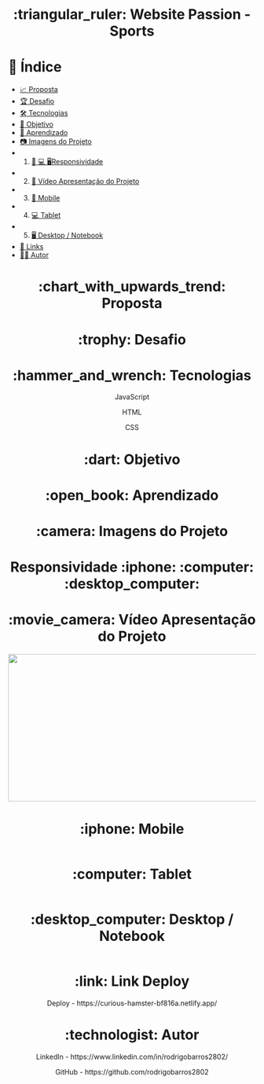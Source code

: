 <h1 align="center">:triangular_ruler: Website Passion - Sports</h1>

# :memo: Índice
* [:chart_with_upwards_trend: Proposta]()
* [:trophy: Desafio]()
* [:hammer_and_wrench: Tecnologias]()
* [:dart: Objetivo]()
* [:open_book: Aprendizado]()
* [:camera: Imagens do Projeto]()
* 1. [:iphone: :computer: :desktop_computer:Responsividade]()
* 2. [:movie_camera: Vídeo Apresentação do Projeto]()
* 3. [:iphone: Mobile]()
* 4. [:computer: Tablet]()
* 5. [:desktop_computer: Desktop / Notebook]()
* [:link: Links]()
* [:technologist: Autor]()

<h1 align="center">:chart_with_upwards_trend: Proposta</h1>
<p align="center"></p>

<h1 align="center">:trophy: Desafio</h1>
<p align="center"></p>

<h1 align="center">:hammer_and_wrench: Tecnologias</h1>
<p align="center">JavaScript</p>
<p align="center">HTML</p>
<p align="center">CSS</p>

<h1 align="center">:dart: Objetivo</h1>
<p align="center"></p>

<h1 align="center">:open_book: Aprendizado</h1>
<p align="center"></p>

<h1 align="center">:camera: Imagens do Projeto</h1>

<h1 align="center">Responsividade :iphone: :computer: :desktop_computer:</h1>

<h1 align="center">:movie_camera: Vídeo Apresentação do Projeto</h1>
<p align="center">
<img width="600" height="300" src="assets/img/gif-apresentacao-passion.gif">
</p>

<h1 align="center">:iphone: Mobile</h1>
<p align="center"><img src=""></p>

<h1 align="center">:computer: Tablet</h1>
<p align="center"><img src=""></p>

<h1 align="center">:desktop_computer: Desktop / Notebook</h1>
<p align="center"><img src=""></p>

<h1 align="center">:link: Link Deploy</h1>
<p align="center">Deploy - https://curious-hamster-bf816a.netlify.app/</p>

<h1 align="center">:technologist: Autor</h1>
<p align="center">LinkedIn - https://www.linkedin.com/in/rodrigobarros2802/</p>

<p align="center">GitHub - https://github.com/rodrigobarros2802</p> 
